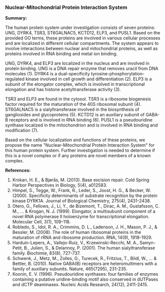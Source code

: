 ### Nuclear-Mitochondrial Protein Interaction System

**Summary:**

The human protein system under investigation consists of seven proteins: UNG, DYRK4, TSR3, ST6GALNAC5, KCTD12, ELP3, and PUSL1. Based on the provided GO terms, these proteins are involved in various cellular processes and are localized in different cellular compartments. The system appears to involve interactions between nuclear and mitochondrial proteins, as well as proteins involved in RNA binding and metal ion binding.

UNG, DYRK4, and ELP3 are localized in the nucleus and are involved in protein binding. UNG is a DNA repair enzyme that removes uracil from DNA molecules (1). DYRK4 is a dual-specificity tyrosine-phosphorylation-regulated kinase involved in cell growth and differentiation (2). ELP3 is a subunit of the elongator complex, which is involved in transcriptional elongation and has histone acetyltransferase activity (3).

TSR3 and ELP3 are found in the cytosol. TSR3 is a ribosome biogenesis factor required for the maturation of the 40S ribosomal subunit (4). ST6GALNAC5 is a sialyltransferase involved in the biosynthesis of gangliosides and glycoproteins (5). KCTD12 is an auxiliary subunit of GABA-B receptors and is involved in RNA binding (6). PUSL1 is a pseudouridine synthase localized in the mitochondrion and is involved in RNA binding and modification (7).

Based on the cellular localization and functions of these proteins, we propose the name "Nuclear-Mitochondrial Protein Interaction System" for this human protein system. Further investigation is needed to determine if this is a novel complex or if any proteins are novel members of a known complex.

**References:**

1. Krokan, H. E., & Bjørås, M. (2013). Base excision repair. Cold Spring Harbor Perspectives in Biology, 5(4), a012583.
2. Himpel, S., Tegge, W., Frank, R., Leder, S., Joost, H. G., & Becker, W. (2000). Specificity determinants of substrate recognition by the protein kinase DYRK1A. Journal of Biological Chemistry, 275(4), 2431-2438.
3. Otero, G., Fellows, J., Li, Y., de Bizemont, T., Dirac, A. M., Gustafsson, C. M., ... & Krogan, N. J. (1999). Elongator, a multisubunit component of a novel RNA polymerase II holoenzyme for transcriptional elongation. Molecular Cell, 3(1), 109-118.
4. Robledo, S., Idol, R. A., Crimmins, D. L., Ladenson, J. H., Mason, P. J., & Bessler, M. (2008). The role of human ribosomal proteins in the maturation of rRNA and ribosome production. RNA, 14(9), 1918-1929.
5. Harduin-Lepers, A., Vallejo-Ruiz, V., Krzewinski-Recchi, M. A., Samyn-Petit, B., Julien, S., & Delannoy, P. (2001). The human sialyltransferase family. Biochimie, 83(8), 727-737.
6. Schwenk, J., Metz, M., Zolles, G., Turecek, R., Fritzius, T., Bildl, W., ... & Bettler, B. (2010). Native GABA(B) receptors are heteromultimers with a family of auxiliary subunits. Nature, 465(7295), 231-235.
7. Koonin, E. V. (1996). Pseudouridine synthases: four families of enzymes containing a putative uridine-binding motif also conserved in dUTPases and dCTP deaminases. Nucleic Acids Research, 24(12), 2411-2415.